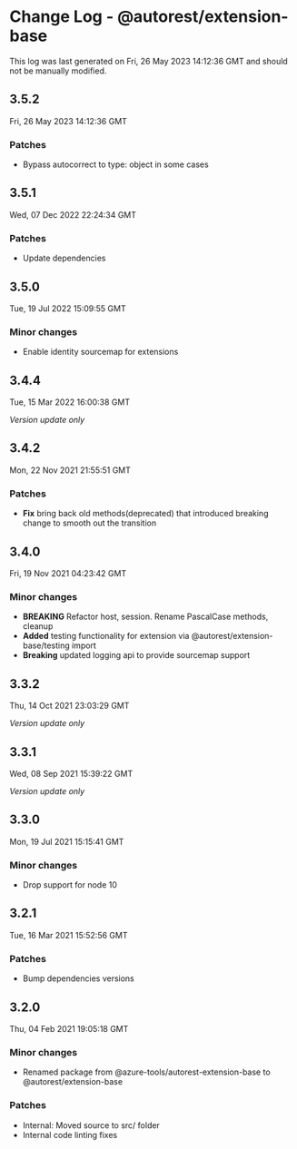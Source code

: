 # Change Log - @autorest/extension-base

This log was last generated on Fri, 26 May 2023 14:12:36 GMT and should not be manually modified.

## 3.5.2
Fri, 26 May 2023 14:12:36 GMT

### Patches

- Bypass autocorrect to type: object in some cases

## 3.5.1
Wed, 07 Dec 2022 22:24:34 GMT

### Patches

- Update dependencies

## 3.5.0
Tue, 19 Jul 2022 15:09:55 GMT

### Minor changes

- Enable identity sourcemap for extensions

## 3.4.4
Tue, 15 Mar 2022 16:00:38 GMT

_Version update only_

## 3.4.2
Mon, 22 Nov 2021 21:55:51 GMT

### Patches

- **Fix** bring back old methods(deprecated) that introduced breaking change to smooth out the transition

## 3.4.0
Fri, 19 Nov 2021 04:23:42 GMT

### Minor changes

- **BREAKING** Refactor host, session. Rename PascalCase methods, cleanup
- **Added** testing functionality for extension via @autorest/extension-base/testing import
- **Breaking** updated logging api to provide sourcemap support 

## 3.3.2
Thu, 14 Oct 2021 23:03:29 GMT

_Version update only_

## 3.3.1
Wed, 08 Sep 2021 15:39:22 GMT

_Version update only_

## 3.3.0
Mon, 19 Jul 2021 15:15:41 GMT

### Minor changes

- Drop support for node 10

## 3.2.1
Tue, 16 Mar 2021 15:52:56 GMT

### Patches

- Bump dependencies versions

## 3.2.0
Thu, 04 Feb 2021 19:05:18 GMT

### Minor changes

- Renamed package from @azure-tools/autorest-extension-base to @autorest/extension-base

### Patches

- Internal: Moved source to src/ folder
- Internal code linting fixes

